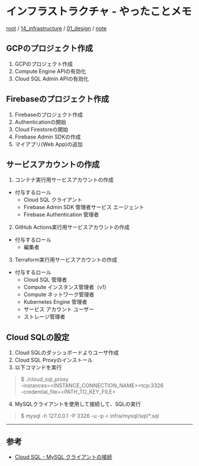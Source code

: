 # インフラストラクチャ - やったことメモ

[root](./../../../README.md) 
/ [14_infrastructure](./../README.md) 
/ [01_design](./README.md) 
/ [note](./note.md)

## GCPのプロジェクト作成

1. GCPのプロジェクト作成
2. Compute Engine APIの有効化
3. Cloud SQL Admin APIの有効化

## Firebaseのプロジェクト作成

1. Firebaseのプロジェクト作成
2. Authenticationの開始
3. Cloud Firestoreの開始
4. Firebase Admin SDKの作成
5. マイアプリ(Web App)の追加

## サービスアカウントの作成

1. コンテナ実行用サービスアカウントの作成
  * 付与するロール
    * Cloud SQL クライアント
    * Firebase Admin SDK 管理者サービス エージェント
    * Firebase Authentication 管理者
2. GitHub Actions実行用サービスアカウントの作成
  * 付与するロール
    * 編集者
3. Terraform実行用サービスアカウントの作成
  * 付与するロール
    * Cloud SQL 管理者
    * Compute インスタンス管理者（v1）
    * Compute ネットワーク管理者
    * Kubernetes Engine 管理者
    * サービス アカウント ユーザー
    * ストレージ管理者

## Cloud SQLの設定

1. Cloud SQLのダッシュボードよりユーザ作成
2. Cloud SQL Proxyのインストール
3. 以下コマンドを実行
  > $ ./cloud_sql_proxy \
  > -instances=<INSTANCE_CONNECTION_NAME>=tcp:3326 \
  > -credential_file=<PATH_TO_KEY_FILE>
4. MySQLクライアントを使用して接続して、SQLの実行
  > $ mysql -h 127.0.0.1 -P 3326 -u<USERNAME> -p<PASSWORD> < infra/mysql/sql/*.sql

---

## 参考

* [Cloud SQL - MySQL クライアントの接続](https://cloud.google.com/sql/docs/mysql/connect-admin-proxy#connecting-client)
